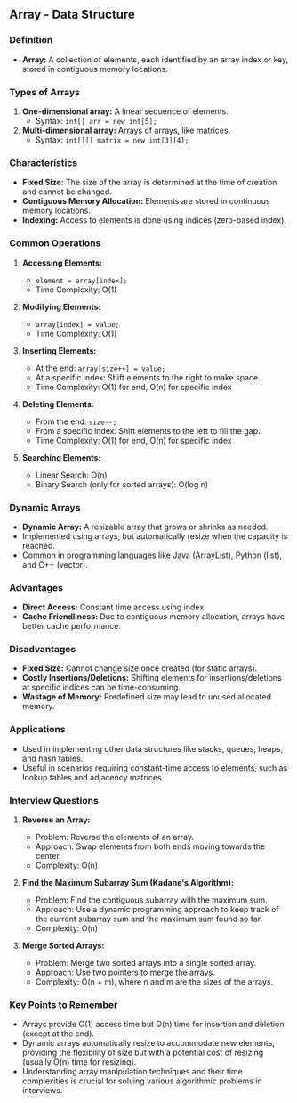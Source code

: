 ## Array - Data Structure

### Definition
- **Array:** A collection of elements, each identified by an array index or key, stored in contiguous memory locations.

### Types of Arrays
1. **One-dimensional array:** A linear sequence of elements.
   - Syntax: `int[] arr = new int[5];`
2. **Multi-dimensional array:** Arrays of arrays, like matrices.
   - Syntax: `int[][] matrix = new int[3][4];`

### Characteristics
- **Fixed Size:** The size of the array is determined at the time of creation and cannot be changed.
- **Contiguous Memory Allocation:** Elements are stored in continuous memory locations.
- **Indexing:** Access to elements is done using indices (zero-based index).

### Common Operations
1. **Accessing Elements:**
   - `element = array[index];`
   - Time Complexity: O(1)

2. **Modifying Elements:**
   - `array[index] = value;`
   - Time Complexity: O(1)

3. **Inserting Elements:**
   - At the end: `array[size++] = value;`
   - At a specific index: Shift elements to the right to make space.
   - Time Complexity: O(1) for end, O(n) for specific index

4. **Deleting Elements:**
   - From the end: `size--;`
   - From a specific index: Shift elements to the left to fill the gap.
   - Time Complexity: O(1) for end, O(n) for specific index

5. **Searching Elements:**
   - Linear Search: O(n)
   - Binary Search (only for sorted arrays): O(log n)

### Dynamic Arrays
- **Dynamic Array:** A resizable array that grows or shrinks as needed.
- Implemented using arrays, but automatically resize when the capacity is reached.
- Common in programming languages like Java (ArrayList), Python (list), and C++ (vector).

### Advantages
- **Direct Access:** Constant time access using index.
- **Cache Friendliness:** Due to contiguous memory allocation, arrays have better cache performance.

### Disadvantages
- **Fixed Size:** Cannot change size once created (for static arrays).
- **Costly Insertions/Deletions:** Shifting elements for insertions/deletions at specific indices can be time-consuming.
- **Wastage of Memory:** Predefined size may lead to unused allocated memory.

### Applications
- Used in implementing other data structures like stacks, queues, heaps, and hash tables.
- Useful in scenarios requiring constant-time access to elements, such as lookup tables and adjacency matrices.

### Interview Questions
1. **Reverse an Array:**
   - Problem: Reverse the elements of an array.
   - Approach: Swap elements from both ends moving towards the center.
   - Complexity: O(n)

2. **Find the Maximum Subarray Sum (Kadane's Algorithm):**
   - Problem: Find the contiguous subarray with the maximum sum.
   - Approach: Use a dynamic programming approach to keep track of the current subarray sum and the maximum sum found so far.
   - Complexity: O(n)

3. **Merge Sorted Arrays:**
   - Problem: Merge two sorted arrays into a single sorted array.
   - Approach: Use two pointers to merge the arrays.
   - Complexity: O(n + m), where n and m are the sizes of the arrays.

### Key Points to Remember
- Arrays provide O(1) access time but O(n) time for insertion and deletion (except at the end).
- Dynamic arrays automatically resize to accommodate new elements, providing the flexibility of size but with a potential cost of resizing (usually O(n) time for resizing).
- Understanding array manipulation techniques and their time complexities is crucial for solving various algorithmic problems in interviews.


